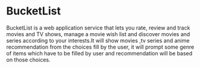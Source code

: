 # BucketList
BucketList is a web application service that lets you rate, review and track movies and TV shows, manage a movie wish list and discover movies and series according to your interests.It will show movies ,tv series and anime recommendation from the choices  fill  by  the  user, it  will  prompt  some  genre  of  items  which have to be filled by user and recommendation will be based on those choices.

